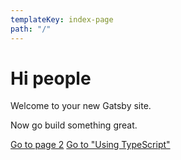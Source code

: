 ```yaml
---
templateKey: index-page
path: "/"
---
```


# Hi people

Welcome to your new Gatsby site.

Now go build something great.

[Go to page 2](/page-2)
[Go to "Using TypeScript"](using-typescript)
